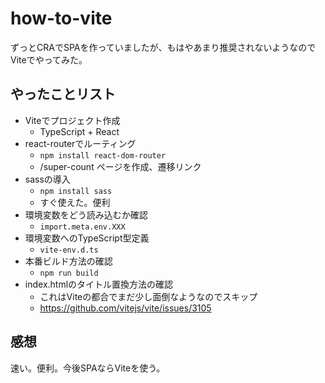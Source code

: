 # how-to-vite

ずっとCRAでSPAを作っていましたが、もはやあまり推奨されないようなのでViteでやってみた。

## やったことリスト
- Viteでプロジェクト作成
  - TypeScript + React
- react-routerでルーティング
  - `npm install react-dom-router`
  - /super-count ページを作成、遷移リンク
- sassの導入
  - `npm install sass`
  - すぐ使えた。便利
- 環境変数をどう読み込むか確認
  - `import.meta.env.XXX`
- 環境変数へのTypeScript型定義
  - `vite-env.d.ts`
- 本番ビルド方法の確認
  - `npm run build`
- index.htmlのタイトル置換方法の確認
  - これはViteの都合でまだ少し面倒なようなのでスキップ
  - https://github.com/vitejs/vite/issues/3105

## 感想
速い。便利。今後SPAならViteを使う。
